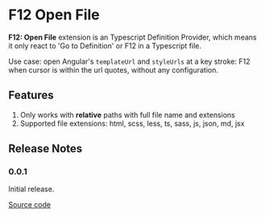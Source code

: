 # F12 Open File

**F12: Open File** extension is an Typescript Definition Provider, which means it only react to 'Go to Definition' or F12 in a Typescript file.

Use case: open Angular's `templateUrl` and `styleUrls` at a key stroke: F12 when cursor is within the url quotes, without any configuration.

## Features

1.  Only works with **relative** paths with full file name and extensions
1.  Supported file extensions: html, scss, less, ts, sass, js, json, md, jsx

## Release Notes

### 0.0.1

Initial release.

[Source code](https://github.com/rexebin/F12-Open-File)
